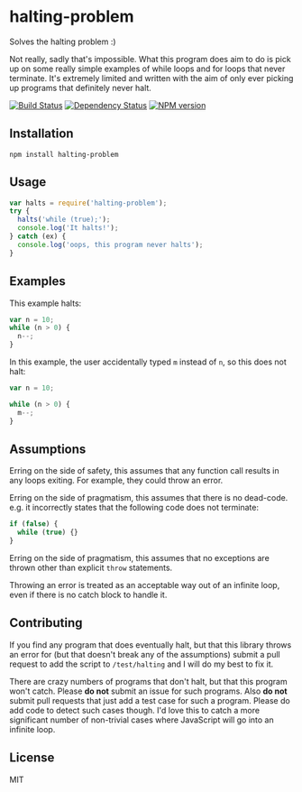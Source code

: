 # halting-problem

Solves the halting problem :)

Not really, sadly that's impossible.  What this program does aim to do is pick up on some really simple examples of while loops and for loops that never terminate.  It's extremely limited and written with the aim of only ever picking up programs that definitely never halt.

[![Build Status](https://img.shields.io/travis/ForbesLindesay/halting-problem/master.svg)](https://travis-ci.org/ForbesLindesay/halting-problem)
[![Dependency Status](https://img.shields.io/gemnasium/ForbesLindesay/halting-problem.svg)](https://gemnasium.com/ForbesLindesay/halting-problem)
[![NPM version](https://img.shields.io/npm/v/halting-problem.svg)](https://www.npmjs.org/package/halting-problem)

## Installation

    npm install halting-problem

## Usage

```js
var halts = require('halting-problem');
try {
  halts('while (true);');
  console.log('It halts!');
} catch (ex) {
  console.log('oops, this program never halts');
}
```

## Examples

This example halts:

```js
var n = 10;
while (n > 0) {
  n--;
}
```

In this example, the user accidentally typed `m` instead of `n`, so this does not halt:

```js
var n = 10;

while (n > 0) {
  m--;
}
```

## Assumptions

Erring on the side of safety, this assumes that any function call results in any loops exiting.  For example, they could throw an error.

Erring on the side of pragmatism, this assumes that there is no dead-code.  e.g. it incorrectly states that the following code does not terminate:

```js
if (false) {
  while (true) {}
}
```

Erring on the side of pragmatism, this assumes that no exceptions are thrown other than explicit `throw` statements.

Throwing an error is treated as an acceptable way out of an infinite loop, even if there is no catch block to handle it.

## Contributing

If you find any program that does eventually halt, but that this library throws an error for (but that doesn't break any of the assumptions) submit a pull request to add the script to `/test/halting` and I will do my best to fix it.

There are crazy numbers of programs that don't halt, but that this program won't catch.  Please **do not** submit an issue for such programs.  Also **do not** submit pull requests that just add a test case for such a program.  Please do add code to detect such cases though.  I'd love this to catch a more significant number of non-trivial cases where JavaScript will go into an infinite loop.

## License

  MIT
